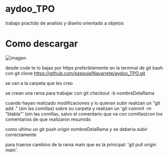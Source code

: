 # aydoo_TPO
trabajo practido de analisis y diseño orientado a objetos


# Como descargar

![imagen](https://user-images.githubusercontent.com/56275212/176980101-16b410fa-bf2c-4de1-8a81-e73e44ab9122.png)


desde code te lo bajas por https preferiblemente en la terminal de git bash con git clone https://github.com/ezequielNavarrete/aydoo_TPO.git

se van a la carpeta que les creo

se crean una rama para trabajar con git checkout -b nombreDelaRama

cuando hayan realizado modificaciones y lo quieran subir realizan un "git add ." (sin las comillas) sobre su carpeta y realizan un 'git commit -m "blabla"'  (sin las comillas, salvo el comentario que va con comillas)con los comentarios de que realizaron resumido

como ultimo un git push origin nombreDelaRama y se deberia subir correctamente

para traerse cambios de la rama main que es la principal: 'git pull origin main'. 
